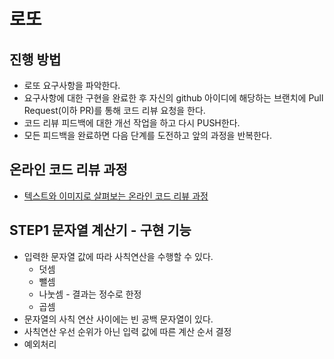 # 로또
## 진행 방법
* 로또 요구사항을 파악한다.
* 요구사항에 대한 구현을 완료한 후 자신의 github 아이디에 해당하는 브랜치에 Pull Request(이하 PR)를 통해 코드 리뷰 요청을 한다.
* 코드 리뷰 피드백에 대한 개선 작업을 하고 다시 PUSH한다.
* 모든 피드백을 완료하면 다음 단계를 도전하고 앞의 과정을 반복한다.

## 온라인 코드 리뷰 과정
* [텍스트와 이미지로 살펴보는 온라인 코드 리뷰 과정](https://github.com/next-step/nextstep-docs/tree/master/codereview)


## STEP1 문자열 계산기 - 구현 기능
* 입력한 문자열 값에 따라 사칙연산을 수행할 수 있다.
    * 덧셈
    * 뺄셈
    * 나눗셈 - 결과는 정수로 한정
    * 곱셈
* 문자열의 사칙 연산 사이에는 빈 공백 문자열이 있다.
* 사칙연산 우선 순위가 아닌 입력 값에 따른 계산 순서 결정
* 예외처리 